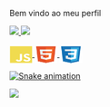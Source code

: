  Bem vindo ao meu perfil
 
 <div>
   <a href="https://github.com/PauloEduChikalski">
   <img height="180em" src="https://github-readme-stats.vercel.app/api?username=PauloEduChikalski&show_icons=true&theme=onedark&include_all_commits=true&count_private=true"/>
   <img height="180em" src="https://github-readme-stats.vercel.app/api/top-langs/?username=PauloEduChikalski&layout=compact&langs_count=6&theme=onedark"/>
</div>
 
<div style="display: inline_block"><br>
  <img align="center" alt="Js" height="30" width="40" src="https://raw.githubusercontent.com/devicons/devicon/master/icons/javascript/javascript-plain.svg">
  <img align="center" alt="HTML" height="30" width="40" src="https://raw.githubusercontent.com/devicons/devicon/master/icons/html5/html5-original.svg">
  <img align="center" alt="CSS" height="30" width="40" src="https://raw.githubusercontent.com/devicons/devicon/master/icons/css3/css3-original.svg">
</div>

  ![Snake animation](https://github.com/PauloEduChikalski/PauloEduChikalski/blob/output/github-contribution-grid-snake.svg)
  
<div>
<a href="https://www.linkedin.com/in/paulo-eduardo-da-silva-chikalski-467275248/" target="_blank"><img src="https://img.shields.io/badge/-LinkedIn-%230077B5?     style=for-the-badge&logo=linkedin&logoColor=white" target="_blank"></a>
</div>

